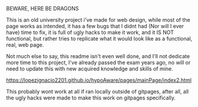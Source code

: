 BEWARE, HERE BE DRAGONS 

This is an old university project i've made for web design, while most of the page works as intended, it has a few bugs that I didnt had (Nor will I ever have) time to fix, it is full of ugly hacks to make it work, and it IS NOT functional,
but rather tries to replicate what it would look like as a functional, real, web page. 

Not much else to say, this readme isn't even well done, and I'll not dedicate more time to this project, I've already passed the exam years ago, no will or need to update this with new acquired knowledge and skills of mine. 

https://lopezignacio2201.github.io/hypoAware/pages/mainPage/index2.html 

This probably wont work at all if ran locally outside of gitpages, after all, all the ugly hacks were made to make this work on gitpages specifically. 
